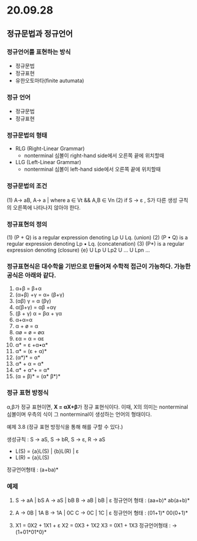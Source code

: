 # 20.09.28

## 정규문법과 정규언어

### 정규언어를 표현하는 방식

- 정규문법
- 정규표현
- 유한오토마타(finite autumata)

### 정규 언어

- 정규문법
- 정규표현

### 정규문법의 형태

- RLG (Right-Linear Grammar)
  - nonterminal 심볼이 right-hand side에서 오른쪽 끝에 위치할때
- LLG (Left-Linear Grammar)
  - nonterminal 심볼이 left-hand side에서 오른쪽 끝에 위치할때

### 정규문법의 조건

(1) A-> aB, A-> a | where a ∈ Vt && A,B ∈ Vn
(2) if S -> ε , S가 다른 생성 규칙의 오른쪽에 나타나지 않아야 한다.

### 정규표현의 정의

(1) (P + Q) is a regular expression denoting Lp U Lq. (union)
(2) (P • Q) is a regular expression denoting Lp ▪ Lq. (concatenation)
(3) (P\*) is a regular expression denoting (closure)
{e} U Lp U Lp2 U ... U Lpn ...

### 정규표현식은 대수학을 기반으로 만들어져 수학적 접근이 가능하다. 가능한공식은 아래와 같다.

1.  α+β = β+α
2.  (α+β) +γ = α+ (β+γ)
3.  (αβ) γ = α (βγ)
4.  α(β+γ) = αβ +αγ
5.  (β + γ) α = βα + γα
6.  α+α=α
7.  α + ø = α
8.  αø = ø = øα
9.  εα = α = αε
10. α\* = ε +α•α\*
11. α\* = (ε + α)\*
12. (α\*)\* = α\*
13. α\* + α = α\*
14. α\* + α^+ = α\*
15. (α + β)\* = (α\* β\*)\*

### 정규 표현 방정식

α,β가 정규 표현이면, **X = αX+β**가 정규 표현식이다.
이때, X의 의미는 nonterminal 심볼이며
우측의 식이 그 nonterminal이 생성하는 언어의 형태이다.

예제 3.8 (정규 표현 방정식을 통해 해를 구할 수 있다.)

생성규칙 : S -> aS, S -> bR, S -> ε, R -> aS

- L(S) = {a}L(S) | {b}L(R) | ε
- L(R) = {a}L(S)

정규언어형태 : (a+ba)\*

### 예제

1. S → aA | bS
   A → aS | bB
   B → aB | bB | ε
   정규언어 형태 : (aa+b)\* ab(a+b)\*

2. A → 0B | 1A
   B → 1A | 0C
   C → 0C | 1C | ε
   정규언어 형태 : (01+1)\* 00(0+1)\*

3. X1 = 0X2 + 1X1 + ε
   X2 = 0X3 + 1X2
   X3 = 0X1 + 1X3
   정규언어형태 : → (1+01\*01\*0)\*

